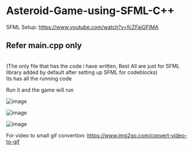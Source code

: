 # Asteroid-Game-using-SFML-C++

SFML Setup: https://www.youtube.com/watch?v=fcZFaiGFIMA

<h2>Refer main.cpp only</h2> <br>
(The only file that has the code i have written, Rest All are just for SFML library added by default after setting up SFML for codeblocks)<br>
Its has all the running code

Run it and the game will run 

![image](https://user-images.githubusercontent.com/42890838/100061776-9234da80-2e54-11eb-9124-96ef4faa217b.png)

![image](https://user-images.githubusercontent.com/42890838/100061786-95c86180-2e54-11eb-965e-b87e2a553c74.png)

![image](https://user-images.githubusercontent.com/42890838/100061803-9bbe4280-2e54-11eb-8372-22586707462f.png)

For video to small gif convertion: https://www.img2go.com/convert-video-to-gif
